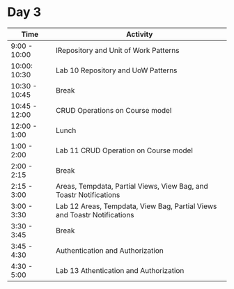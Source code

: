 # Day 3

| Time | Activity |
|------|----------|
| 9:00 - 10:00 | IRepository and Unit of Work Patterns |
| 10:00: 10:30 | Lab 10 Repository and UoW Patterns |
| 10:30 - 10:45 | Break |
| 10:45 - 12:00 | CRUD Operations on Course model |
| 12:00 - 1:00 | Lunch |
| 1:00 - 2:00 | Lab 11 CRUD Operation on Course model|
| 2:00 - 2:15 | Break |
| 2:15 - 3:00 | Areas, Tempdata, Partial Views, View Bag, and Toastr Notifications |
| 3:00 - 3:30 | Lab 12 Areas, Tempdata, View Bag, Partial Views and Toastr Notifications |
| 3:30 - 3:45 | Break |
| 3:45 - 4:30 | Authentication and Authorization |
| 4:30 - 5:00 | Lab 13 Athentication and Authorization|